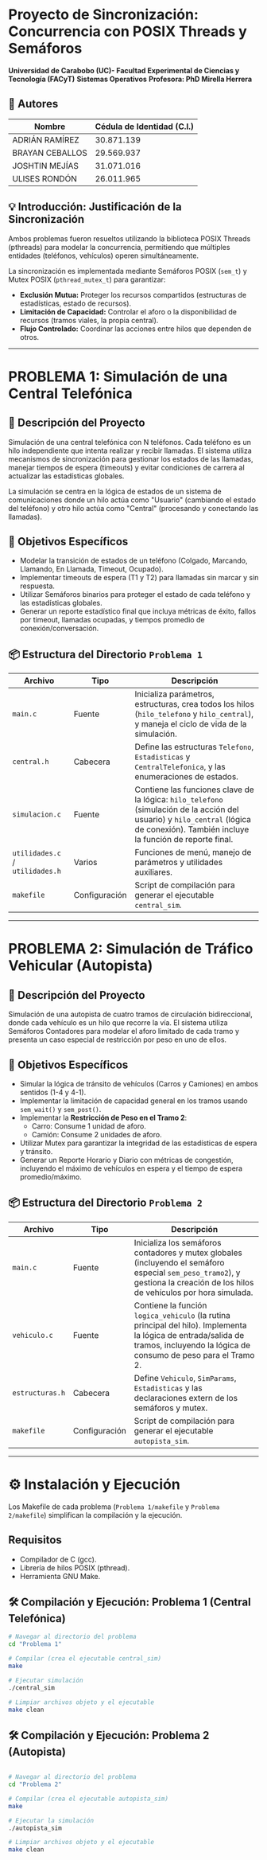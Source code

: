 # Proyecto de Sincronización: Concurrencia con POSIX Threads y Semáforos

**Universidad de Carabobo (UC)- Facultad Experimental de Ciencias y Tecnología (FACyT)**
**Sistemas Operativos**
**Profesora: PhD Mirella Herrera**

## 👥 Autores

| Nombre | Cédula de Identidad (C.I.) |
|--------|----------------------------|
| ADRIÁN RAMÍREZ | 30.871.139 |
| BRAYAN CEBALLOS | 29.569.937 |
| JOSHTIN MEJÍAS | 31.071.016 |
| ULISES RONDÓN | 26.011.965 |

## 💡 Introducción: Justificación de la Sincronización

Ambos problemas fueron resueltos utilizando la biblioteca POSIX Threads (pthreads) para modelar la concurrencia, permitiendo que múltiples entidades (teléfonos, vehículos) operen simultáneamente.

La sincronización es implementada mediante Semáforos POSIX (`sem_t`) y Mutex POSIX (`pthread_mutex_t`) para garantizar:

- **Exclusión Mutua:** Proteger los recursos compartidos (estructuras de estadísticas, estado de recursos).
- **Limitación de Capacidad:** Controlar el aforo o la disponibilidad de recursos (tramos viales, la propia central).
- **Flujo Controlado:** Coordinar las acciones entre hilos que dependen de otros.

---

# PROBLEMA 1: Simulación de una Central Telefónica

## 📌 Descripción del Proyecto

Simulación de una central telefónica con N teléfonos. Cada teléfono es un hilo independiente que intenta realizar y recibir llamadas. El sistema utiliza mecanismos de sincronización para gestionar los estados de las llamadas, manejar tiempos de espera (timeouts) y evitar condiciones de carrera al actualizar las estadísticas globales.

La simulación se centra en la lógica de estados de un sistema de comunicaciones donde un hilo actúa como "Usuario" (cambiando el estado del teléfono) y otro hilo actúa como "Central" (procesando y conectando las llamadas).

## 🎯 Objetivos Específicos

- Modelar la transición de estados de un teléfono (Colgado, Marcando, Llamando, En Llamada, Timeout, Ocupado).
- Implementar timeouts de espera (T1 y T2) para llamadas sin marcar y sin respuesta.
- Utilizar Semáforos binarios para proteger el estado de cada teléfono y las estadísticas globales.
- Generar un reporte estadístico final que incluya métricas de éxito, fallos por timeout, llamadas ocupadas, y tiempos promedio de conexión/conversación.

## 📦 Estructura del Directorio `Problema 1`

| Archivo | Tipo | Descripción |
|---------|------|-------------|
| `main.c` | Fuente | Inicializa parámetros, estructuras, crea todos los hilos (`hilo_telefono` y `hilo_central`), y maneja el ciclo de vida de la simulación. |
| `central.h` | Cabecera | Define las estructuras `Telefono`, `Estadisticas` y `CentralTelefonica`, y las enumeraciones de estados. |
| `simulacion.c` | Fuente | Contiene las funciones clave de la lógica: `hilo_telefono` (simulación de la acción del usuario) y `hilo_central` (lógica de conexión). También incluye la función de reporte final. |
| `utilidades.c` / `utilidades.h` | Varios | Funciones de menú, manejo de parámetros y utilidades auxiliares. |
| `makefile` | Configuración | Script de compilación para generar el ejecutable `central_sim`. |

---

# PROBLEMA 2: Simulación de Tráfico Vehicular (Autopista)

## 📌 Descripción del Proyecto

Simulación de una autopista de cuatro tramos de circulación bidireccional, donde cada vehículo es un hilo que recorre la vía. El sistema utiliza Semáforos Contadores para modelar el aforo limitado de cada tramo y presenta un caso especial de restricción por peso en uno de ellos.

## 🎯 Objetivos Específicos

- Simular la lógica de tránsito de vehículos (Carros y Camiones) en ambos sentidos (1-4 y 4-1).
- Implementar la limitación de capacidad general en los tramos usando `sem_wait()` y `sem_post()`.
- Implementar la **Restricción de Peso en el Tramo 2**:
  - Carro: Consume 1 unidad de aforo.
  - Camión: Consume 2 unidades de aforo.
- Utilizar Mutex para garantizar la integridad de las estadísticas de espera y tránsito.
- Generar un Reporte Horario y Diario con métricas de congestión, incluyendo el máximo de vehículos en espera y el tiempo de espera promedio/máximo.

## 📦 Estructura del Directorio `Problema 2`

| Archivo | Tipo | Descripción |
|---------|------|-------------|
| `main.c` | Fuente | Inicializa los semáforos contadores y mutex globales (incluyendo el semáforo especial `sem_peso_tramo2`), y gestiona la creación de los hilos de vehículos por hora simulada. |
| `vehiculo.c` | Fuente | Contiene la función `logica_vehiculo` (la rutina principal del hilo). Implementa la lógica de entrada/salida de tramos, incluyendo la lógica de consumo de peso para el Tramo 2. |
| `estructuras.h` | Cabecera | Define `Vehiculo`, `SimParams`, `Estadisticas` y las declaraciones extern de los semáforos y mutex. |
| `makefile` | Configuración | Script de compilación para generar el ejecutable `autopista_sim`. |

---

# ⚙️ Instalación y Ejecución

Los Makefile de cada problema (`Problema 1/makefile` y `Problema 2/makefile`) simplifican la compilación y la ejecución.

## Requisitos

- Compilador de C (gcc).
- Librería de hilos POSIX (pthread).
- Herramienta GNU Make.

## 🛠 Compilación y Ejecución: Problema 1 (Central Telefónica)

```bash
# Navegar al directorio del problema
cd "Problema 1"

# Compilar (crea el ejecutable central_sim)
make

# Ejecutar simulación
./central_sim

# Limpiar archivos objeto y el ejecutable
make clean
```

## 🛠 Compilación y Ejecución: Problema 2 (Autopista)

```bash

# Navegar al directorio del problema
cd "Problema 2"

# Compilar (crea el ejecutable autopista_sim)
make

# Ejecutar la simulación
./autopista_sim

# Limpiar archivos objeto y el ejecutable
make clean